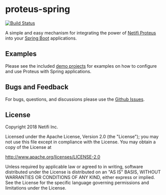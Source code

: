 # proteus-spring
[![Build Status](https://travis-ci.org/netifi-proteus/proteus-spring.svg?branch=master)](https://travis-ci.org/netifi-proteus/proteus-spring)

A simple and easy mechanism for integrating the power of [Netifi Proteus](https://www.netifi.com) into your [Spring Boot](https://spring.io/projects/spring-boot) applications.

## Examples
Please see the included [demo projects](demos) for examples on how to configure and use Proteus with Spring applications.

## Bugs and Feedback
For bugs, questions, and discussions please use the [Github Issues](https://github.com/netifi-proteus/proteus-spring/issues).

## License
Copyright 2018 Netifi Inc.

Licensed under the Apache License, Version 2.0 (the "License");
you may not use this file except in compliance with the License.
You may obtain a copy of the License at

   http://www.apache.org/licenses/LICENSE-2.0

Unless required by applicable law or agreed to in writing, software
distributed under the License is distributed on an "AS IS" BASIS,
WITHOUT WARRANTIES OR CONDITIONS OF ANY KIND, either express or implied.
See the License for the specific language governing permissions and
limitations under the License.
